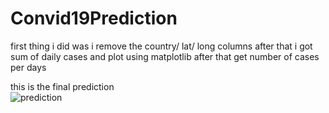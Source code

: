 # Convid19Prediction

first thing i did was i remove the country/ lat/ long columns 
after that i got sum of daily cases and plot using matplotlib 
after that get number of cases per days 

this is the final prediction      
![prediction](github.com/HirushaR/Convid19Prediction/blob/master/images/final.png)

